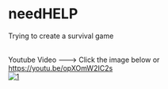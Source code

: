 # needHELP
Trying to create a survival game <br />
 <br />

Youtube Video ---> Click the image below or https://youtu.be/opXOmW2IC2s <br />
[![1](http://img.youtube.com/vi/opXOmW2IC2s/0.jpg)](https://youtu.be/opXOmW2IC2s "1")
